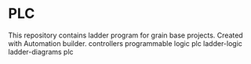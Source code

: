# PLC
This repository contains ladder program for grain base projects.
Created with Automation builder.
controllers programmable logic plc ladder-logic ladder-diagrams plc
